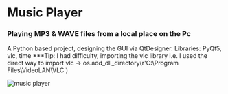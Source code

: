 # Music Player
### Playing MP3 & WAVE files from a local place on the Pc

A Python based project, designing the GUI via QtDesigner. 
Libraries: PyQt5, vlc, time
***Tip: I had difficulty, importing the vlc library i.e. I used the direct way to import vlc → os.add_dll_directory(r'C:\Program Files\VideoLAN\VLC')

![music player](https://github.com/ParnianSrb/Music-Player/assets/82469872/42c3a698-78b2-4aef-9da4-43621f3ea233)
